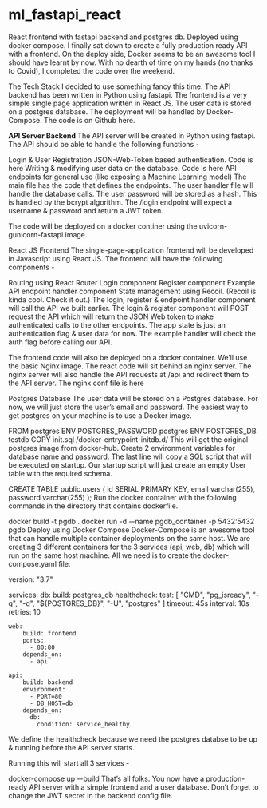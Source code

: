 # ml_fastapi_react
React frontend with fastapi backend and postgres db. Deployed using docker compose.
I finally sat down to create a fully production ready API with a frontend. On the deploy side, Docker seems to be an awesome tool I should have learnt by now. With no dearth of time on my hands (no thanks to Covid), I completed the code over the weekend.

The Tech Stack
I decided to use something fancy this time. The API backend has been written in Python using fastapi. The frontend is a very simple single page application written in React JS. The user data is stored on a postgres database. The deployment will be handled by Docker-Compose. The code is on Github here.

<b>API Server Backend</b>
The API server will be created in Python using fastapi. The API should be able to handle the following functions -

Login & User Registration
JSON-Web-Token based authentication. Code is here
Writing & modifying user data on the database. Code is here
API endpoints for general use (like exposing a Machine Learning model)
The main file has the code that defines the endpoints. The user handler file will handle the database calls. The user password will be stored as a hash. This is handled by the bcrypt algorithm. The /login endpoint will expect a username & password and return a JWT token.

The code will be deployed on a docker continer using the uvicorn-gunicorn-fastapi image.

React JS Frontend
The single-page-application frontend will be developed in Javascript using React JS. The frontend will have the following components -

Routing using React Router
Login component
Register component
Example API endpoint handler component
State management using Recoil. (Recoil is kinda cool. Check it out.)
The login, register & endpoint handler component will call the API we built earlier. The login & register component will POST request the API which will return the JSON Web token to make authenticated calls to the other endpoints. The app state is just an authentication flag & user data for now. The example handler will check the auth flag before calling our API.

The frontend code will also be deployed on a docker container. We’ll use the basic Nginx image. The react code will sit behind an nginx server. The nginx server will also handle the API requests at /api and redirect them to the API server. The nginx conf file is here

Postgres Database
The user data will be stored on a Postgres database. For now, we will just store the user’s email and password. The easiest way to get postgres on your machine is to use a Docker image.

FROM postgres 
ENV POSTGRES_PASSWORD postgres 
ENV POSTGRES_DB testdb 
COPY init.sql /docker-entrypoint-initdb.d/
This will get the original postgres image from docker-hub. Create 2 environment variables for database name and password. The last line will copy a SQL script that will be executed on startup. Our startup script will just create an empty User table with the required schema.

CREATE TABLE public.users (
    id SERIAL PRIMARY KEY,
    email varchar(255),
    password varchar(255)
);
Run the docker container with the following commands in the directory that contains dockerfile.

docker build -t pgdb .
docker run -d --name pgdb_container -p 5432:5432 pgdb
Deploy using Docker Compose
Docker-Compose is an awesome tool that can handle multiple container deployments on the same host. We are creating 3 different containers for the 3 services (api, web, db) which will run on the same host machine. All we need is to create the docker-compose.yaml file.

version: "3.7"

services:
    db:
        build: postgres_db
        healthcheck:
          test: [ "CMD", "pg_isready", "-q", "-d", "${POSTGRES_DB}", "-U", "postgres" ]
          timeout: 45s
          interval: 10s
          retries: 10
    
    web:
        build: frontend
        ports:
          - 80:80
        depends_on:
          - api

    api:
        build: backend
        environment:
          - PORT=80
          - DB_HOST=db
        depends_on:
          db:
            condition: service_healthy
We define the healthcheck because we need the postgres databse to be up & running before the API server starts.

Running this will start all 3 services -

docker-compose up --build
That’s all folks. You now have a production-ready API server with a simple frontend and a user database. Don’t forget to change the JWT secret in the backend config file.
